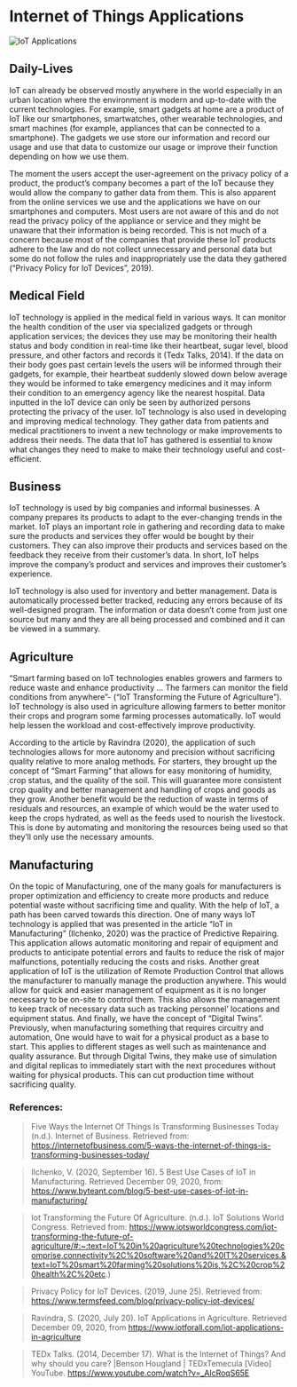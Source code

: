 # Internet of Things Applications

![IoT Applications](https://user-images.githubusercontent.com/72113961/101889404-52068380-3bda-11eb-87b5-db898308b2ae.png)

## Daily-Lives

IoT can already be observed mostly anywhere in the world especially in an urban location where the environment is modern and up-to-date with the current technologies. For example, smart gadgets at home are a product of IoT like our smartphones, smartwatches, other wearable technologies, and smart machines (for example, appliances that can be connected to a smartphone). The gadgets we use store our information and record our usage and use that data to customize our usage or improve their function depending on how we use them.

The moment the users accept the user-agreement on the privacy policy of a product, the product’s company becomes a part of the IoT because they would allow the company to gather data from them. This is also apparent from the online services we use and the applications we have on our smartphones and computers. Most users are not aware of this and do not read the privacy policy of the appliance or service and they might be unaware that their information is being recorded. This is not much of a concern because most of the companies that provide these IoT products adhere to the law and do not collect unnecessary and personal data but some do not follow the rules and inappropriately use the data they gathered (“Privacy Policy for IoT Devices”, 2019).

## Medical Field

IoT technology is applied in the medical field in various ways. It can monitor the health condition of the user via specialized gadgets or through application services; the devices they use may be monitoring their health status and body condition in real-time like their heartbeat, sugar level, blood pressure, and other factors and records it (Tedx Talks, 2014). If the data on their body goes past certain levels the users will be informed through their gadgets, for example, their heartbeat suddenly slowed down below average they would be informed to take emergency medicines and it may inform their condition to an emergency agency like the nearest hospital. Data inputted in the IoT device can only be seen by authorized persons protecting the privacy of the user. IoT technology is also used in developing and improving medical technology. They gather data from patients and medical practitioners to invent a new technology or make improvements to address their needs. The data that IoT has gathered is essential to know what changes they need to make to make their technology useful and cost-efficient. 

## Business

IoT technology is used by big companies and informal businesses. A company prepares its products to adapt to the ever-changing trends in the market. IoT plays an important role in gathering and recording data to make sure the products and services they offer would be bought by their customers. They can also improve their products and services based on the feedback they receive from their customer’s data. In short, IoT helps improve the company’s product and services and improves their customer’s experience.

IoT technology is also used for inventory and better management. Data is automatically processed better tracked, reducing any errors because of its well-designed program. The information or data doesn’t come from just one source but many and they are all being processed and combined and it can be viewed in a summary.

## Agriculture

“Smart farming based on IoT technologies enables growers and farmers to reduce waste and enhance productivity ... The farmers can monitor the field conditions from anywhere”- (“IoT Transforming the Future of Agriculture”). IoT technology is also used in agriculture allowing farmers to better monitor their crops and program some farming processes automatically. IoT would help lessen the workload and cost-effectively improve productivity.

According to the article by Ravindra (2020), the application of such technologies allows for more autonomy and precision without sacrificing quality relative to more analog methods. For starters, they brought up the concept of “Smart Farming” that allows for easy monitoring of humidity, crop status, and the quality of the soil. This will guarantee more consistent crop quality and better management and handling of crops and goods as they grow. Another benefit would be the reduction of waste in terms of residuals and resources, an example of which would be the water used to keep the crops hydrated, as well as the feeds used to nourish the livestock. This is done by automating and monitoring the resources being used so that they’ll only use the necessary amounts. 

## Manufacturing

On the topic of Manufacturing, one of the many goals for manufacturers is proper optimization and efficiency to create more products and reduce potential waste without sacrificing time and quality. With the help of IoT, a path has been carved towards this direction. One of many ways IoT technology is applied that was presented in the article “IoT in Manufacturing” (Ilchenko, 2020) was the practice of Predictive Repairing. This application allows automatic monitoring and repair of equipment and products to anticipate potential errors and faults to reduce the risk of major malfunctions, potentially reducing the costs and risks. Another great application of IoT is the utilization of Remote Production Control that allows the manufacturer to manually manage the production anywhere. This would allow for quick and easier management of equipment as it is no longer necessary to be on-site to control them. This also allows the management to keep track of necessary data such as tracking personnel’ locations and equipment status. And finally, we have the concept of “Digital Twins”. Previously, when manufacturing something that requires circuitry and automation, One would have to wait for a physical product as a base to start. This applies to different stages as well such as maintenance and quality assurance. But through Digital Twins, they make use of simulation and digital replicas to immediately start with the next procedures without waiting for physical products. This can cut production time without sacrificing quality.

### References:

> Five Ways the Internet Of Things Is Transforming Businesses Today (n.d.). Internet of Business. Retrieved from: https://internetofbusiness.com/5-ways-the-internet-of-things-is-transforming-businesses-today/

> Ilchenko, V. (2020, September 16). 5 Best Use Cases of IoT in Manufacturing. Retrieved December 09, 2020, from: https://www.byteant.com/blog/5-best-use-cases-of-iot-in-manufacturing/

> Iot Transforming the Future Of Agriculture. (n.d.). IoT Solutions World Congress. Retrieved from: https://www.iotsworldcongress.com/iot-transforming-the-future-of-agriculture/#:~:text=IoT%20in%20agriculture%20technologies%20comprise,connectivity%2C%20software%20and%20IT%20services.&text=IoT%20smart%20farming%20solutions%20is,%2C%20crop%20health%2C%20etc.)

> Privacy Policy for IoT Devices. (2019, June 25). Retrieved from: https://www.termsfeed.com/blog/privacy-policy-iot-devices/

> Ravindra, S. (2020, July 20). IoT Applications in Agriculture. Retrieved December 09, 2020, from https://www.iotforall.com/iot-applications-in-agriculture

> TEDx Talks. (2014, December 17). What is the Internet of Things? And why should you care? |Benson Hougland | TEDxTemecula [Video] YouTube. https://www.youtube.com/watch?v=_AlcRoqS65E
